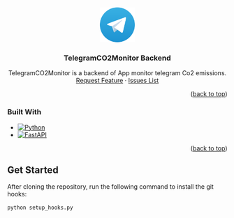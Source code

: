 <a name="readme-top"></a>

<!-- PROJECT LOGO -->
<br />
<div align="center">
  <a href="https://github.com/TeleCO2gram/backend">
    <img src="images/logo.png" alt="Logo" width="80" height="80">
  </a>

<h3 align="center">TelegramCO2Monitor Backend</h3>

  <p align="center">
    TelegramCO2Monitor is a backend of App monitor telegram Co2 emissions.
    <br />
    <a href="https://github.com/TeleCO2gram/backend/issues/new?labels=enhancement&template=feature-request---.md">Request Feature</a>
    ·
    <a href="https://github.com/TeleCO2gram/backend/issues">Issues List</a>
  </p>
</div>

<p align="right">(<a href="#readme-top">back to top</a>)</p>

### Built With

* [![Python][Python]][Python-url]
* [![FastAPI][FastAPI]][FastAPI-url]

<p align="right">(<a href="#readme-top">back to top</a>)</p>

## Get Started

After cloning the repository, run the following command to install the git hooks:

```bash
python setup_hooks.py
```


<!-- MARKDOWN LINKS & IMAGES -->
<!-- https://www.markdownguide.org/basic-syntax/#reference-style-links -->
[license-shield]: https://img.shields.io/github/license/TeleCO2gram/backend.svg?style=for-the-badge
[license-url]: https://github.com/TeleCO2gram/backend/blob/main/license.txt


[Python]: https://img.shields.io/badge/Python-326c9d?style=for-the-badge&logo=python&logoColor=61DAFB
[Python-url]: https://python.org/

[FastAPI]: https://img.shields.io/badge/FastAPI-05988a?style=for-the-badge&logo=fastapi&logoColor=61DAFB
[FastAPI-url]: https://fastapi.tiangolo.com/

[Bootstrap.com]: https://img.shields.io/badge/Bootstrap-563D7C?style=for-the-badge&logo=bootstrap&logoColor=white
[Bootstrap-url]: https://getbootstrap.com